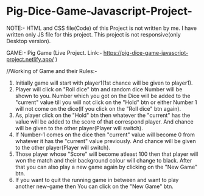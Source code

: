 # Pig-Dice-Game-Javascript-Project-

NOTE:- HTML and CSS file(Code) of this Project is not written by me. I have written only JS file for this project. This project is not responsive(only Desktop version).

GAME:- Pig Game (Live Project. Link:- https://pig-dice-game-javascript-project.netlify.app/ )

//Working of Game and their Rules:-
1. Initially game will start with player1(1st chance will be given to player1). 
2. Player will click on "Roll dice" btn and random dice Number will be shown to you. Number which you got on the Dice will be added to the "current" value till you will not click on the "Hold" btn or either Number 1 will not come on the dice(If you click on the "Roll dice" btn again).
3. As, player click on the "Hold" btn then whatever the "current" has the value will be added to the score of that correspond player. And chance will be given to the other player(Player will switch).
4. If Number-1 comes on the dice then "current" value will become 0 from whatever it has the "current" value previously. And chance will be given to the other player(Player will switch).
5. Those player whose "Score" will become atleast 100 then that player will won the match and their background colour will change to black. After that you can also play a new game again by clicking on the "New Game" btn. 
6. If you want to quit the running game in between and want to play another new-game then You can click on the "New Game" btn.
